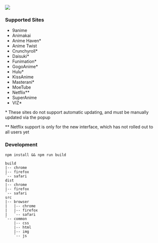 <a href="https://chrome.google.com/webstore/detail/kitsu-updater/maaganaggnnofcmkongapkhkjlehedfj"><img src="https://developer.chrome.com/webstore/images/ChromeWebStore_BadgeWBorder_v2_206x58.png"/></a>

### Supported Sites

- 9anime
- Animakai
- Anime Haven*
- Anime Twist
- Crunchyroll*
- Daisuki*
- Funimation*
- GogoAnime*
- Hulu*
- KissAnime
- Masterani*
- MoeTube
- Netflix**
- SuperAnime
- VIZ*

\* These sites do not support automatic updating, and must be manually updated via the popup

** Netflix support is only for the new interface, which has not rolled out to all users yet

### Development

`npm install && npm run build`

```
build
|-- chrome
|-- firefox
`-- safari
dist
|-- chrome
|-- firefox
`-- safari
src
|-- browser
|   |-- chrome
|   |-- firefox
|   `-- safari
`-- common
    |-- css
    |-- html
    |-- img
    `-- js
```
